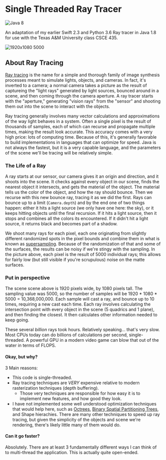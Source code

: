 # Single Threaded Ray Tracer
![Java 8](https://img.shields.io/badge/Java-1.8u92-blue.svg)

An adaptation of my earlier Swift 2.3 and Python 3.6 Ray tracer in Java 1.8 for use with the Texas A&M University class CSCE 435.

![1920x1080 5000](https://user-images.githubusercontent.com/5340992/29982845-f7426c14-8f18-11e7-86e5-1c8f0db2a72b.png)

## About Ray Tracing
[Ray tracing](https://en.wikipedia.org/wiki/Ray_tracing_(graphics)) is the name for a simple and thorough family of image synthesis processes meant to simulate lights, objects, and cameras. In fact, it's inverted to a camera; a normal camera takes a picture as the result of captureing the "light rays" generated by light sources, bounced around in a scene, and then coming through the camera aperture. A ray tracer starts with the "aperture," generating "vision rays" from the "sensor" and shooting them out into the scene to interact with the objects.

Ray tracing generally involves many vector calculations and approximations of the way light behaves in a system. Often a single pixel is the result of thousands of samples, each of which can recurse and propagate multiple times, making the result look accurate. This accuracy comes with a very high price: lots of computing time. Because of this, it's generally favorable to build implementations in languages that can optimize for speed. Java is not always the fastest, but it is a very capable language, and the parameters of the scene we'll be tracing will be relatively simple.

### The Life of a Ray
A ray starts at our sensor, our camera gives it an origin and direction, and it shoots into the scene. It checks against every object in our scene, finds the nearest object it intersects, and gets the material of the object. The material tells us the color of the object, and how the ray should bounce. Then we recurse with this new bounce ray, tracing it as we did the first. Rays can bounce up to a limit (`Camera.depth`) and by the end one of two things happen: either it hits a light source (we only have one here: the sky), or it keeps hitting objects until the final recursion. If it hits a light source, then it stops and combines all the colors its encountered. If it didn't hit a light source, it returns black and becomes part of a shadow.

We shoot many rays for each pixel, each one originating from slightly different randomized spots in the pixel bounds and combine them in what is known as [supersampling](https://en.wikipedia.org/wiki/Supersampling). Because of the randomization of that and some of the surfaces, the results can be noisy if we're stingy with the sampling. In the picture above, each pixel is the result of 5000 individual rays; this allows for fairly low (but still visible if you're scrupulous) noise on the matte surfaces.

### Put in perspective
The scene scene above is 1920 pixels wide, by 1080 pixels tall. The sampling value was 5000, so the number of samples will be 1920 * 1080 * 5000 = 10,368,000,000. Each sample will cast a ray, and bounce up to 10 times, requiring a new cast each time. Each ray involves calculating the intersection point with every object in the scene (5 quadrics and 1 plane), and then finding the closest. It then calculates other information needed to keep going.

These several *billion* rays took hours. Relatively speaking... that's very slow. Most CPUs today can do billions of calculations per second, single-threaded. A powerful GPU in a modern video game can blow that out of the water in terms of FLOPS.

#### Okay, but why?
3 Main reasons:
* This code is single-threaded.
* Ray tracing techniques are *VERY* expensive relative to modern rasterization techniques (depth buffering).
  * Those very techniques are responsible for how easy it is to implement new features, and how good they look.
* I have not implemented some well understood optimization techniques that would help here, such as [Octrees](https://en.wikipedia.org/wiki/Octree), [Binary Spatial Partitioning Trees](https://en.wikipedia.org/wiki/Binary_space_partitioning), and Shape hierachies. There are many other techniques to speed up ray tracing, but given the simplicity of the objects and scene we're rendering, there's likely little many of them would do.

#### Can it go faster?
Absolutely. There are at least 3 fundamentally different ways I can think of to multi-thread the application. This is actually quite open-ended.
